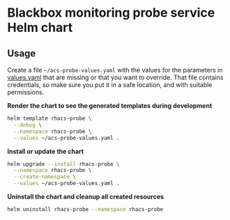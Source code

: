 # Blackbox monitoring probe service Helm chart

## Usage

Create a file `~/acs-probe-values.yaml` with the values for the parameters in [values.yaml](./values.yaml) that are missing or that you want to override. That file contains credentials, so make sure you put it in a safe location, and with suitable permissions.

**Render the chart to see the generated templates during development**

```bash
helm template rhacs-probe \
  --debug \
  --namespace rhacs-probe \
  --values ~/acs-probe-values.yaml .
```

**Install or update the chart**

```bash
helm upgrade --install rhacs-probe \
  --namespace rhacs-probe \
  --create-namespace \
  --values ~/acs-probe-values.yaml .
```

**Uninstall the chart and cleanup all created resources**

```bash
helm uninstall rhacs-probe --namespace rhacs-probe
```
